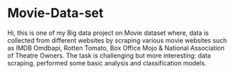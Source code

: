 # Movie-Data-set
Hi, this is one of my Big data project on Movie dataset where, data is collected from different websites by scraping various movie websites such as IMDB Omdbapi, Rotten Tomato, Box Office Mojo & National Association of Theatre Owners.
The task is challenging but more interesting: data scraping, performed some basic analysis and classification models.
